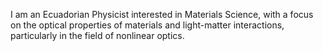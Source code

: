 I am an Ecuadorian Physicist interested in Materials Science, with a focus on the optical properties of materials and light-matter interactions, particularly in the field of nonlinear optics.
